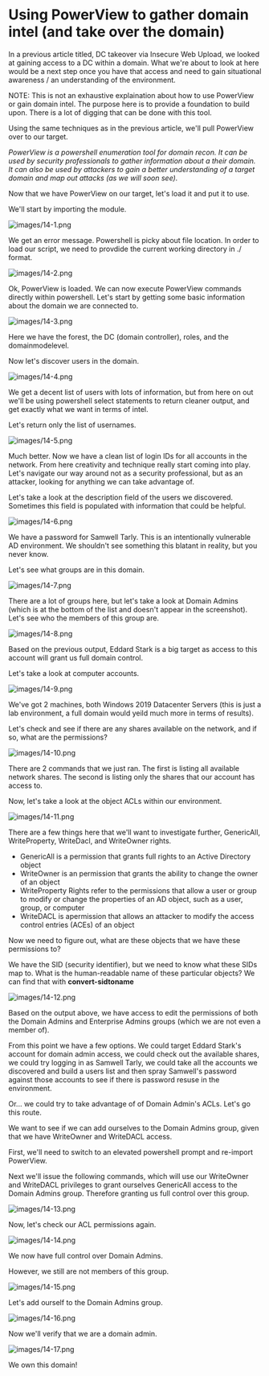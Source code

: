 # Using PowerView to gather domain intel (and take over the domain)

In a previous article titled, DC takeover via Insecure Web Upload, we looked at gaining access to a DC within a domain. What we're about to look at here would be a next step once you have that access and need to gain situational awareness / an understanding of the environment.

NOTE: This is not an exhaustive explaination about how to use PowerView or gain domain intel. The purpose here is to provide a foundation to build upon. There is a lot of digging that can be done with this tool.

Using the same techniques as in the previous article, we'll pull PowerView over to our target.

_PowerView is a powershell enumeration tool for domain recon. It can be used by security professionals to gather information about a their domain. It can also be used by attackers to gain a better understanding of a target domain and map out attacks (as we will soon see)._

Now that we have PowerView on our target, let's load it and put it to use.

We'll start by importing the module.

![images/14-1.png](images/14-1.png)

We get an error message. Powershell is picky about file location. In order to load our script, we need to provdide the current working directory in ./ format.

![images/14-2.png](images/14-2.png)

Ok, PowerView is loaded. We can now execute PowerView commands directly within powershell. Let's start by getting some basic information about the domain we are connected to.

![images/14-3.png](images/14-3.png)

Here we have the forest, the DC (domain controller), roles, and the domainmodelevel.

Now let's discover users in the domain.

![images/14-4.png](images/14-4.png)

We get a decent list of users with lots of information, but from here on out we'll be using powershell select statements to return cleaner output, and get exactly what we want in terms of intel.

Let's return only the list of usernames.

![images/14-5.png](images/14-5.png)

Much better. Now we have a clean list of login IDs for all accounts in the network. From here creativity and technique really start coming into play. Let's navigate our way around not as a security professional, but as an attacker, looking for anything we can take advantage of.

Let's take a look at the description field of the users we discovered. Sometimes this field is populated with information that could be helpful.

![images/14-6.png](images/14-6.png)

We have a password for Samwell Tarly. This is an intentionally vulnerable AD environment. We shouldn't see something this blatant in reality, but you never know.

Let's see what groups are in this domain.

![images/14-7.png](images/14-7.png)

There are a lot of groups here, but let's take a look at Domain Admins (which is at the bottom of the list and doesn't appear in the screenshot). Let's see who the members of this group are.

![images/14-8.png](images/14-8.png)

Based on the previous output, Eddard Stark is a big target as access to this account will grant us full domain control.

Let's take a look at computer accounts.

![images/14-9.png](images/14-9.png)

We've got 2 machines, both Windows 2019 Datacenter Servers (this is just a lab environment, a full domain would yeild much more in terms of results).

Let's check and see if there are any shares available on the network, and if so, what are the permissions?

![images/14-10.png](images/14-10.png)

There are 2 commands that we just ran. The first is listing all available network shares. The second is listing only the shares that our account has access to.

Now, let's take a look at the object ACLs within our environment.

![images/14-11.png](images/14-11.png)

There are a few things here that we'll want to investigate further, GenericAll, WriteProperty, WriteDacl, and WriteOwner rights.

- GenericAll is a permission that grants full rights to an Active Directory object
- WriteOwner is an permission that grants the ability to change the owner of an object
- WriteProperty Rights refer to the permissions that allow a user or group to modify or change the properties of an AD object, such as a user, group, or computer
- WriteDACL is apermission that allows an attacker to modify the access control entries (ACEs) of an object

Now we need to figure out, what are these objects that we have these permissions to?

We have the SID (security identifier), but we need to know what these SIDs map to. What is the human-readable name of these particular objects? We can find that with **convert-sidtoname**

![images/14-12.png](images/14-12.png)

Based on the output above, we have access to edit the permissions of both the Domain Admins and Enterprise Admins groups (which we are not even a member of).

From this point we have a few options. We could target Eddard Stark's account for domain admin access, we could check out the available shares, we could try logging in as Samwell Tarly, we could take all the accounts we discovered and build a users list and then spray Samwell's password against those accounts to see if there is password resuse in the environment.

Or... we could try to take advantage of of Domain Admin's ACLs. Let's go this route.

We want to see if we can add ourselves to the Domain Admins group, given that we have WriteOwner and WriteDACL access.

First, we'll need to switch to an elevated powershell prompt and re-import PowerView.

Next we'll issue the following commands, which will use our WriteOwner and WriteDACL privileges to grant ourselves GenericAll access to the Domain Admins group. Therefore granting us full control over this group.

![images/14-13.png](images/14-13.png)

Now, let's check our ACL permissions again.

![images/14-14.png](images/14-14.png)

We now have full control over Domain Admins.

However, we still are not members of this group.

![images/14-15.png](images/14-15.png)

Let's add ourself to the Domain Admins group.

![images/14-16.png](images/14-16.png)

Now we'll verify that we are a domain admin.

![images/14-17.png](images/14-17.png)

We own this domain!

